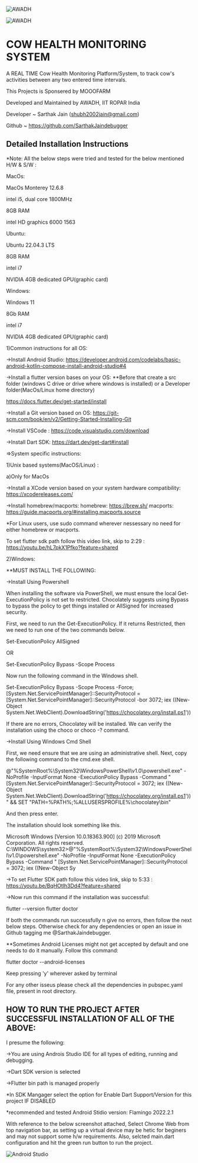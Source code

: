 

![AWADH](https://entrackr.com/storage/2022/01/mooofarm.jpg)


![AWADH](https://businessconnectindia.in/wp-content/uploads/2023/08/IIT-Ropar.jpg)




# COW HEALTH MONITORING SYSTEM

A REAL TIME Cow Health Monitoring Platform/System, to track cow's activities between any two entered time intervals. 

This Projects is Sponsered by MOOOFARM

Developed and Maintained by AWADH, IIT ROPAR India

Developer ~ Sarthak Jain (shubh2002jain@gmail.com)

Github ~ https://github.com/SarthakJaindebugger



## Detailed Installation Instructions

*Note: All the below steps were tried and tested for the below mentioned H/W & S/W :

MacOs:

MacOs Monterey 12.6.8

intel i5, dual core 1800MHz

8GB RAM

intel HD graphics 6000 1563

Ubuntu:

Ubuntu 22.04.3 LTS

8GB RAM

intel i7 

NVIDIA 4GB dedicated GPU(graphic card)

Windows:

Windows 11

8Gb RAM

intel i7

NVIDIA 4GB dedicated GPU(graphic card)


1)Common instructions for all OS:

->Install Android Studio:
https://developer.android.com/codelabs/basic-android-kotlin-compose-install-android-studio#4


->Install a flutter version bases on your OS:
**Before that create a src folder (windows C drive or drive where windows is installed) or a Developer folder(MacOs/Linux home directory)

https://docs.flutter.dev/get-started/install

->Install a Git version based on OS:
https://git-scm.com/book/en/v2/Getting-Started-Installing-Git

->Install VSCode :
https://code.visualstudio.com/download

->Install Dart SDK:
https://dart.dev/get-dart#install


=>System specific instructions:

1)Unix based systems(MacOS/Linux) :

a)Only for MacOs

->Install a XCode version based on your system hardware compatibility:
https://xcodereleases.com/


->Install homebrew/macports:
homebrew: https://brew.sh/
macports: https://guide.macports.org/#installing.macports.source

*For Linux users, use sudo command wherever nessessary no need for either homebrew or macports.


To set flutter sdk path follow this video link, skip to 2:29 :
https://youtu.be/hL7pkX1Pfko?feature=shared






2)Windows:

**MUST INSTALL THE FOLLOWING:

->Install Using Powershell

When installing the software via PowerShell, we must ensure the local Get-ExecutionPolicy is not set to restricted. Chocolately suggests using Bypass to bypass the policy to get things installed or AllSigned for increased security.

First, we need to run the Get-ExecutionPolicy. If it returns Restricted, then we need to run one of the two commands below.

Set-ExecutionPolicy AllSigned

OR

Set-ExecutionPolicy Bypass -Scope Process

Now run the following command in the Windows shell.

Set-ExecutionPolicy Bypass -Scope Process -Force; [System.Net.ServicePointManager]::SecurityProtocol = [System.Net.ServicePointManager]::SecurityProtocol -bor 3072; iex ((New-Object System.Net.WebClient).DownloadString('https://chocolatey.org/install.ps1'))

If there are no errors, Chocolatey will be installed. We can verify the installation using the choco or choco -? command.

->Install Using Windows Cmd Shell

First, we need ensure that we are using an administrative shell.
Next, copy the following command to the cmd.exe shell.

@"%SystemRoot%\System32\WindowsPowerShell\v1.0\powershell.exe" -NoProfile -InputFormat None -ExecutionPolicy Bypass -Command " [System.Net.ServicePointManager]::SecurityProtocol = 3072; iex ((New-Object System.Net.WebClient).DownloadString('https://chocolatey.org/install.ps1'))" && SET "PATH=%PATH%;%ALLUSERSPROFILE%\chocolatey\bin"

And then press enter.

The installation should look something like this.

Microsoft Windows [Version 10.0.18363.900] (c) 2019 Microsoft Corporation. All rights reserved. C:\WINDOWS\system32>@"%SystemRoot%\System32\WindowsPowerShell\v1.0\powershell.exe" -NoProfile -InputFormat None -ExecutionPolicy Bypass -Command " [System.Net.ServicePointManager]::SecurityProtocol = 3072; iex ((New-Object Sy




->To set Flutter SDK path follow this video link, skip to 5:33 :
https://youtu.be/BqHOtlh3Dd4?feature=shared







->Now run this command if the installation was successful:

flutter --version
flutter doctor


If both the commands run successfully n give no errors, then follow the next below steps. Otherwise check for any dependencies or open an issue in Github tagging me @SarthakJaindebugger.

**Sometimes Android Licenses might not get accepted by default and one needs to do it manually. Follow this command:

flutter doctor --android-licenses

Keep pressing 'y' wherever asked by terminal

For any other isseus please check all the dependencies in pubspec.yaml file, present in root directory.




    
## HOW TO RUN THE PROJECT AFTER SUCCESSFUL INSTALLATION OF ALL OF THE ABOVE:

I presume the following:

->You are using Androis Studio IDE for all types of editing, running and debugging.

->Dart SDK version is selected 

->Flutter bin path is managed properly 

*In SDK Mangager select the option for Enable Dart Support/Version for this project IF DISABLED


*recommended and tested Android Stidio version: Flamingo 2022.2.1

With reference to the below screenshot attached, Select Chrome Web from top navigation bar, as setting up a virtual device may be hetic for beginers and may not support some h/w requirements. Also, selcted main.dart configuration and hit the green run button to run the project.


![Android Studio](https://media.geeksforgeeks.org/wp-content/uploads/20211018094329/6a.jpg)
